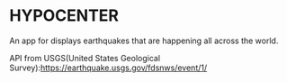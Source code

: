 # HYPOCENTER
An app for displays earthquakes that are happening all across the world.

API from USGS(United States Geological Survey):https://earthquake.usgs.gov/fdsnws/event/1/
